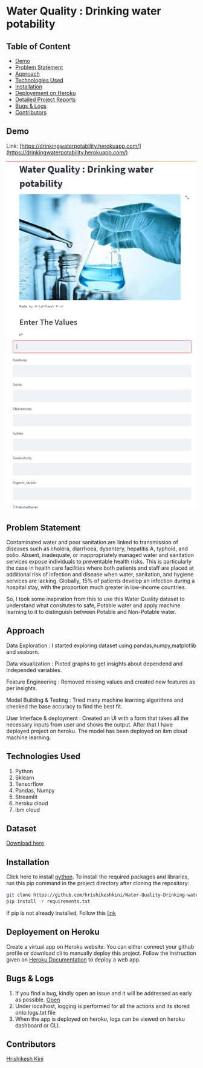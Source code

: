 # Water Quality : Drinking water potability

## Table of Content
  * [Demo](#demo)
  * [Problem Statement](#problem-statement)
  * [Approach](#approach)
  * [Technologies Used](#technologies-used)
  * [Installation](#installation)
  * [Deployement on Heroku](#deployement-on-heroku)
  * [Detailed Project Reports](#detailed-project-reports)
  * [Bugs & Logs](#bugs--logs)
  * [Contributors](#contributors)

## Demo
Link: [https://drinkingwaterpotability.herokuapp.com/](https://drinkingwaterpotability.herokuapp.com/)

![Screenshot](Capture.PNG)
![Screenshot](Capture2.PNG)


## Problem Statement
Contaminated water and poor sanitation are linked to transmission of diseases such as cholera, diarrhoea, dysentery, hepatitis A, typhoid, and polio. Absent, inadequate, or inappropriately managed water and sanitation services expose individuals to preventable health risks. This is particularly the case in health care facilities where both patients and staff are placed at additional risk of infection and disease when water, sanitation, and hygiene services are lacking. Globally, 15% of patients develop an infection during a hospital stay, with the proportion much greater in low-income countries.

So, I took some inspiration from this to use this Water Quality dataset to understand what consitutes to safe, Potable water and apply machine learning to it to distinguish between Potable and Non-Potable water.

## Approach
Data Exploration : I started exploring dataset using pandas,numpy,matplotlib and seaborn.

Data visualization : Ploted graphs to get insights about dependend and independed variables.

Feature Engineering : Removed missing values and created new features as per insights.

Model Building & Testing : Tried many machine learning algorithms and checked the base accuracy to find the best fit.

User Interface & deployment :  Created an UI with a form that takes all the necessary inputs from user and shows the output.
                          After that I have deployed project on heroku. The model has been deployed on ibm cloud machine learning.
## Technologies Used
 
   1. Python 
   2. Sklearn
   3. Tensorflow
   4. Pandas, Numpy 
   5. Streamlit
   6. heroku cloud
   7. ibm cloud

## Dataset
[Download here](https://www.kaggle.com/adityakadiwal/water-potability/download)

## Installation
Click here to install [python](https://www.python.org/downloads/). To install the required packages and libraries, run this pip command in the project directory after cloning the repository:
```bash
git clone https://github.com/hrishikeshkini/Water-Quality-Drinking-water-potability.git
pip install -r requirements.txt
```
If pip is not already installed, Follow this [link](https://pip.pypa.io/en/stable/installation/)

## Deployement on Heroku
Create a virtual app on Heroku website. You can either connect your github profile or download cli to manually deploy this project.
Follow the instruction given on [Heroku Documentation](https://devcenter.heroku.com/articles/getting-started-with-python) to deploy a web app.

## Bugs & Logs

1. If you find a bug, kindly open an issue and it will be addressed as early as possible. [Open](https://github.com/hrishikeshkini/Water-Quality-Drinking-water-potability/issues)
2. Under localhost, logging is performed for all the actions and its stored onto logs.txt file
3. When the app is deployed on heroku, logs can be viewed on  heroku dashboard or CLI.

## Contributors
  [Hrishikesh Kini](https://github.com/hrishikeshkini)
